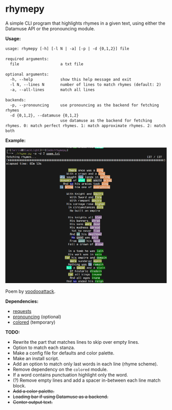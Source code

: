 # rhymepy
A simple CLI program that highlights rhymes in a given text, using either the Datamuse API or the pronouncing module.

**Usage:**
```
usage: rhymepy [-h] [-l N | -a] [-p | -d {0,1,2}] file

required arguments:
  file                  a txt file

optional arguments:
  -h, --help            show this help message and exit
  -l N, --lines N       number of lines to match rhymes (default: 2)
  -a, --all-lines       match all lines

backends:
  -p, --pronouncing     use pronouncing as the backend for fetching rhymes
  -d {0,1,2}, --datamuse {0,1,2}
                        use datamuse as the backend for fetching rhymes. 0: match perfect rhymes. 1: match approximate rhymes. 2: match both
```

**Example:**

![example usage](example.png)

Poem by [voodooattack](https://github.com/voodooattack).

**Dependencies:**
* [requests](https://pypi.org/project/requests/)
* [pronouncing](https://pypi.org/project/pronouncing/) (optional)
* [colored](https://pypi.org/project/colored/) (temporary)

**TODO:**
* Rewrite the part that matches lines to skip over empty lines.
* Option to match each stanza.
* Make a config file for defaults and color palette.
* Make an install script.
* Add an option to match only last words in each line (rhyme scheme).
* Remove dependency on the `colored` module.
* If a word contains punctuation highlight only the word.
* (?) Remove empty lines and add a spacer in-between each line match block.
* ~~Add a color palette.~~
* ~~Loading bar if using Datamuse as a backend.~~
* ~~Center output text.~~
